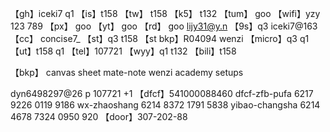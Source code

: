【gh】iceki7 q1
【is】t158
【tw】 t158
【k5】 t132
【tum】 goo
【wifi】yzy 123 789
【px】 goo
【yt】 goo
【rd】 goo
lijy31@y.n
【9s】q3
iceki7@163
【cc】 concise7_
【st】q3 t158
【st bkp】R04094 wenzi
【micro】q3  q1
【ut】t158 q1
【tel】107721
【wyy】q1 t132
【bili】t158


【bkp】
canvas
sheet
mate-note
wenzi
academy
setups


dyn6498297@26
p 107721 +1
【dfcf】541000088460
dfcf-zfb-pufa   6217 9226 0119 9186
wx-zhaoshang    6214 8372 1791 5838
yibao-changsha  6214 4678 7324 0950 920
【door】307-202-88
